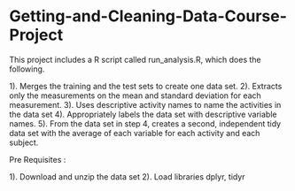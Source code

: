 Getting-and-Cleaning-Data-Course-Project
========================================

This project includes a R script called run_analysis.R, which does the following. 

1). Merges the training and the test sets to create one data set.
2). Extracts only the measurements on the mean and standard deviation for each measurement. 
3). Uses descriptive activity names to name the activities in the data set
4). Appropriately labels the data set with descriptive variable names. 
5). From the data set in step 4, creates a second, independent tidy data set with the average of each variable for each activity and each subject.


Pre Requisites :

1). Download and unzip the data set
2). Load libraries dplyr, tidyr




